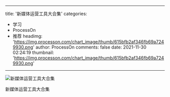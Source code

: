 
---
title: '新媒体运营工具大合集'
categories: 
 - 学习
 - ProcessOn
 - 推荐
headimg: 'https://img.processon.com/chart_image/thumb/615bfb2af346fb69a7249930.png'
author: ProcessOn
comments: false
date: 2021-11-30 02:24:19
thumbnail: 'https://img.processon.com/chart_image/thumb/615bfb2af346fb69a7249930.png'
---

<div>   
<img class="thumb" alt="新媒体运营工具大合集" src="https://img.processon.com/chart_image/thumb/615bfb2af346fb69a7249930.png" referrerpolicy="no-referrer">
<p>新媒体运营工具大合集</p>  
</div>
            